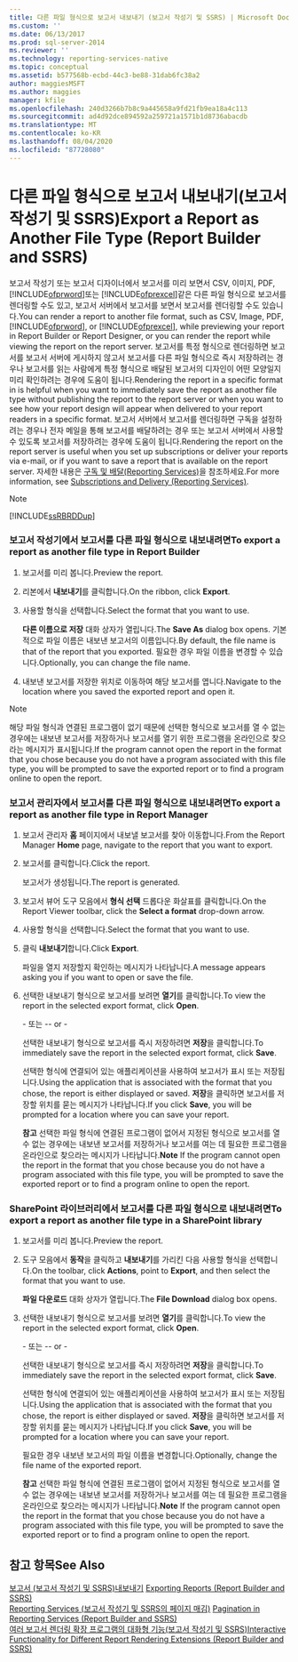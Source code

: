 ```yaml
---
title: 다른 파일 형식으로 보고서 내보내기 (보고서 작성기 및 SSRS) | Microsoft Docs
ms.custom: ''
ms.date: 06/13/2017
ms.prod: sql-server-2014
ms.reviewer: ''
ms.technology: reporting-services-native
ms.topic: conceptual
ms.assetid: b577568b-ecbd-44c3-be88-31dab6fc38a2
author: maggiesMSFT
ms.author: maggies
manager: kfile
ms.openlocfilehash: 240d3266b7b8c9a445658a9fd21fb9ea18a4c113
ms.sourcegitcommit: ad4d92dce894592a259721a1571b1d8736abacdb
ms.translationtype: MT
ms.contentlocale: ko-KR
ms.lasthandoff: 08/04/2020
ms.locfileid: "87728080"
---
```

# <a name="export-a-report-as-another-file-type-report-builder-and-ssrs"></a><span data-ttu-id="48db0-102">다른 파일 형식으로 보고서 내보내기(보고서 작성기 및 SSRS)</span><span class="sxs-lookup"><span data-stu-id="48db0-102">Export a Report as Another File Type (Report Builder and SSRS)</span></span>
  <span data-ttu-id="48db0-103">보고서 작성기 또는 보고서 디자이너에서 보고서를 미리 보면서 CSV, 이미지, PDF, [!INCLUDE[ofprword](../includes/ofprword-md.md)]또는 [!INCLUDE[ofprexcel](../includes/ofprexcel-md.md)]같은 다른 파일 형식으로 보고서를 렌더링할 수도 있고, 보고서 서버에서 보고서를 보면서 보고서를 렌더링할 수도 있습니다.</span><span class="sxs-lookup"><span data-stu-id="48db0-103">You can render a report to another file format, such as CSV, Image, PDF, [!INCLUDE[ofprword](../includes/ofprword-md.md)], or [!INCLUDE[ofprexcel](../includes/ofprexcel-md.md)], while previewing your report in Report Builder or Report Designer, or you can render the report while viewing the report on the report server.</span></span> <span data-ttu-id="48db0-104">보고서를 특정 형식으로 렌더링하면 보고서를 보고서 서버에 게시하지 않고서 보고서를 다른 파일 형식으로 즉시 저장하려는 경우나 보고서를 읽는 사람에게 특정 형식으로 배달된 보고서의 디자인이 어떤 모양일지 미리 확인하려는 경우에 도움이 됩니다.</span><span class="sxs-lookup"><span data-stu-id="48db0-104">Rendering the report in a specific format in is helpful when you want to immediately save the report as another file type without publishing the report to the report server or when you want to see how your report design will appear when delivered to your report readers in a specific format.</span></span> <span data-ttu-id="48db0-105">보고서 서버에서 보고서를 렌더링하면 구독을 설정하려는 경우나 전자 메일을 통해 보고서를 배달하려는 경우 또는 보고서 서버에서 사용할 수 있도록 보고서를 저장하려는 경우에 도움이 됩니다.</span><span class="sxs-lookup"><span data-stu-id="48db0-105">Rendering the report on the report server is useful when you set up subscriptions or deliver your reports via e-mail, or if you want to save a report that is available on the report server.</span></span> <span data-ttu-id="48db0-106">자세한 내용은 [구독 및 배달&#40;Reporting Services&#41;](subscriptions/subscriptions-and-delivery-reporting-services.md)을 참조하세요.</span><span class="sxs-lookup"><span data-stu-id="48db0-106">For more information, see [Subscriptions and Delivery &#40;Reporting Services&#41;](subscriptions/subscriptions-and-delivery-reporting-services.md).</span></span>  
  
> [!NOTE]  
>  [!INCLUDE[ssRBRDDup](../includes/ssrbrddup-md.md)]  
  
### <a name="to-export-a-report-as-another-file-type-in-report-builder"></a><span data-ttu-id="48db0-107">보고서 작성기에서 보고서를 다른 파일 형식으로 내보내려면</span><span class="sxs-lookup"><span data-stu-id="48db0-107">To export a report as another file type in Report Builder</span></span>  
  
1.  <span data-ttu-id="48db0-108">보고서를 미리 봅니다.</span><span class="sxs-lookup"><span data-stu-id="48db0-108">Preview the report.</span></span>  
  
2.  <span data-ttu-id="48db0-109">리본에서 **내보내기**를 클릭합니다.</span><span class="sxs-lookup"><span data-stu-id="48db0-109">On the ribbon, click **Export**.</span></span>  
  
3.  <span data-ttu-id="48db0-110">사용할 형식을 선택합니다.</span><span class="sxs-lookup"><span data-stu-id="48db0-110">Select the format that you want to use.</span></span>  
  
     <span data-ttu-id="48db0-111">**다른 이름으로 저장** 대화 상자가 열립니다.</span><span class="sxs-lookup"><span data-stu-id="48db0-111">The **Save As** dialog box opens.</span></span> <span data-ttu-id="48db0-112">기본적으로 파일 이름은 내보낸 보고서의 이름입니다.</span><span class="sxs-lookup"><span data-stu-id="48db0-112">By default, the file name is that of the report that you exported.</span></span> <span data-ttu-id="48db0-113">필요한 경우 파일 이름을 변경할 수 있습니다.</span><span class="sxs-lookup"><span data-stu-id="48db0-113">Optionally, you can change the file name.</span></span>  
  
4.  <span data-ttu-id="48db0-114">내보낸 보고서를 저장한 위치로 이동하여 해당 보고서를 엽니다.</span><span class="sxs-lookup"><span data-stu-id="48db0-114">Navigate to the location where you saved the exported report and open it.</span></span>  
  
> [!NOTE]  
>  <span data-ttu-id="48db0-115">해당 파일 형식과 연결된 프로그램이 없기 때문에 선택한 형식으로 보고서를 열 수 없는 경우에는 내보낸 보고서를 저장하거나 보고서를 열기 위한 프로그램을 온라인으로 찾으라는 메시지가 표시됩니다.</span><span class="sxs-lookup"><span data-stu-id="48db0-115">If the program cannot open the report in the format that you chose because you do not have a program associated with this file type, you will be prompted to save the exported report or to find a program online to open the report.</span></span>  
  
### <a name="to-export-a-report-as-another-file-type-in-report-manager"></a><span data-ttu-id="48db0-116">보고서 관리자에서 보고서를 다른 파일 형식으로 내보내려면</span><span class="sxs-lookup"><span data-stu-id="48db0-116">To export a report as another file type in Report Manager</span></span>  
  
1.  <span data-ttu-id="48db0-117">보고서 관리자 **홈** 페이지에서 내보낼 보고서를 찾아 이동합니다.</span><span class="sxs-lookup"><span data-stu-id="48db0-117">From the Report Manager **Home** page, navigate to the report that you want to export.</span></span>  
  
2.  <span data-ttu-id="48db0-118">보고서를 클릭합니다.</span><span class="sxs-lookup"><span data-stu-id="48db0-118">Click the report.</span></span>  
  
     <span data-ttu-id="48db0-119">보고서가 생성됩니다.</span><span class="sxs-lookup"><span data-stu-id="48db0-119">The report is generated.</span></span>  
  
3.  <span data-ttu-id="48db0-120">보고서 뷰어 도구 모음에서 **형식 선택** 드롭다운 화살표를 클릭합니다.</span><span class="sxs-lookup"><span data-stu-id="48db0-120">On the Report Viewer toolbar, click the **Select a format** drop-down arrow.</span></span>  
  
4.  <span data-ttu-id="48db0-121">사용할 형식을 선택합니다.</span><span class="sxs-lookup"><span data-stu-id="48db0-121">Select the format that you want to use.</span></span>  
  
5.  <span data-ttu-id="48db0-122">클릭 **내보내기**합니다.</span><span class="sxs-lookup"><span data-stu-id="48db0-122">Click **Export**.</span></span>  
  
     <span data-ttu-id="48db0-123">파일을 열지 저장할지 확인하는 메시지가 나타납니다.</span><span class="sxs-lookup"><span data-stu-id="48db0-123">A message appears asking you if you want to open or save the file.</span></span>  
  
6.  <span data-ttu-id="48db0-124">선택한 내보내기 형식으로 보고서를 보려면 **열기**를 클릭합니다.</span><span class="sxs-lookup"><span data-stu-id="48db0-124">To view the report in the selected export format, click **Open**.</span></span>  
  
     <span data-ttu-id="48db0-125">\- 또는 -</span><span class="sxs-lookup"><span data-stu-id="48db0-125">\- or -</span></span>  
  
     <span data-ttu-id="48db0-126">선택한 내보내기 형식으로 보고서를 즉시 저장하려면 **저장**을 클릭합니다.</span><span class="sxs-lookup"><span data-stu-id="48db0-126">To immediately save the report in the selected export format, click **Save**.</span></span>  
  
     <span data-ttu-id="48db0-127">선택한 형식에 연결되어 있는 애플리케이션을 사용하여 보고서가 표시 또는 저장됩니다.</span><span class="sxs-lookup"><span data-stu-id="48db0-127">Using the application that is associated with the format that you chose, the report is either displayed or saved.</span></span> <span data-ttu-id="48db0-128">**저장**을 클릭하면 보고서를 저장할 위치를 묻는 메시지가 나타납니다.</span><span class="sxs-lookup"><span data-stu-id="48db0-128">If you click **Save**, you will be prompted for a location where you can save your report.</span></span>  
  
     <span data-ttu-id="48db0-129">**참고** 선택한 파일 형식에 연결된 프로그램이 없어서 지정된 형식으로 보고서를 열 수 없는 경우에는 내보낸 보고서를 저장하거나 보고서를 여는 데 필요한 프로그램을 온라인으로 찾으라는 메시지가 나타납니다.</span><span class="sxs-lookup"><span data-stu-id="48db0-129">**Note** If the program cannot open the report in the format that you chose because you do not have a program associated with this file type, you will be prompted to save the exported report or to find a program online to open the report.</span></span>  
  
### <a name="to-export-a-report-as-another-file-type-in-a-sharepoint-library"></a><span data-ttu-id="48db0-130">SharePoint 라이브러리에서 보고서를 다른 파일 형식으로 내보내려면</span><span class="sxs-lookup"><span data-stu-id="48db0-130">To export a report as another file type in a SharePoint library</span></span>  
  
1.  <span data-ttu-id="48db0-131">보고서를 미리 봅니다.</span><span class="sxs-lookup"><span data-stu-id="48db0-131">Preview the report.</span></span>  
  
2.  <span data-ttu-id="48db0-132">도구 모음에서 **동작**을 클릭하고 **내보내기**를 가리킨 다음 사용할 형식을 선택합니다.</span><span class="sxs-lookup"><span data-stu-id="48db0-132">On the toolbar, click **Actions**, point to **Export**, and then select the format that you want to use.</span></span>  
  
     <span data-ttu-id="48db0-133">**파일 다운로드** 대화 상자가 열립니다.</span><span class="sxs-lookup"><span data-stu-id="48db0-133">The **File Download** dialog box opens.</span></span>  
  
3.  <span data-ttu-id="48db0-134">선택한 내보내기 형식으로 보고서를 보려면 **열기**를 클릭합니다.</span><span class="sxs-lookup"><span data-stu-id="48db0-134">To view the report in the selected export format, click **Open**.</span></span>  
  
     <span data-ttu-id="48db0-135">\- 또는 -</span><span class="sxs-lookup"><span data-stu-id="48db0-135">\- or -</span></span>  
  
     <span data-ttu-id="48db0-136">선택한 내보내기 형식으로 보고서를 즉시 저장하려면 **저장**을 클릭합니다.</span><span class="sxs-lookup"><span data-stu-id="48db0-136">To immediately save the report in the selected export format, click **Save**.</span></span>  
  
     <span data-ttu-id="48db0-137">선택한 형식에 연결되어 있는 애플리케이션을 사용하여 보고서가 표시 또는 저장됩니다.</span><span class="sxs-lookup"><span data-stu-id="48db0-137">Using the application that is associated with the format that you chose, the report is either displayed or saved.</span></span> <span data-ttu-id="48db0-138">**저장**을 클릭하면 보고서를 저장할 위치를 묻는 메시지가 나타납니다.</span><span class="sxs-lookup"><span data-stu-id="48db0-138">If you click **Save**, you will be prompted for a location where you can save your report.</span></span>  
  
     <span data-ttu-id="48db0-139">필요한 경우 내보낸 보고서의 파일 이름을 변경합니다.</span><span class="sxs-lookup"><span data-stu-id="48db0-139">Optionally, change the file name of the exported report.</span></span>  
  
     <span data-ttu-id="48db0-140">**참고** 선택한 파일 형식에 연결된 프로그램이 없어서 지정된 형식으로 보고서를 열 수 없는 경우에는 내보낸 보고서를 저장하거나 보고서를 여는 데 필요한 프로그램을 온라인으로 찾으라는 메시지가 나타납니다.</span><span class="sxs-lookup"><span data-stu-id="48db0-140">**Note** If the program cannot open the report in the format that you chose because you do not have a program associated with this file type, you will be prompted to save the exported report or to find a program online to open the report.</span></span>  
  
## <a name="see-also"></a><span data-ttu-id="48db0-141">참고 항목</span><span class="sxs-lookup"><span data-stu-id="48db0-141">See Also</span></span>  
 <span data-ttu-id="48db0-142">[보고서 &#40;보고서 작성기 및 SSRS&#41;내보내기](report-builder/export-reports-report-builder-and-ssrs.md) </span><span class="sxs-lookup"><span data-stu-id="48db0-142">[Exporting Reports &#40;Report Builder and SSRS&#41;](report-builder/export-reports-report-builder-and-ssrs.md) </span></span>  
 <span data-ttu-id="48db0-143">[Reporting Services &#40;보고서 작성기 및 SSRS의 페이지 매김&#41;](report-design/pagination-in-reporting-services-report-builder-and-ssrs.md) </span><span class="sxs-lookup"><span data-stu-id="48db0-143">[Pagination in Reporting Services &#40;Report Builder  and SSRS&#41;](report-design/pagination-in-reporting-services-report-builder-and-ssrs.md) </span></span>  
 [<span data-ttu-id="48db0-144">여러 보고서 렌더링 확장 프로그램의 대화형 기능&#40;보고서 작성기 및 SSRS&#41;</span><span class="sxs-lookup"><span data-stu-id="48db0-144">Interactive Functionality for Different Report Rendering Extensions &#40;Report Builder and SSRS&#41;</span></span>](report-builder/interactive-functionality-different-report-rendering-extensions.md)  
  
  
